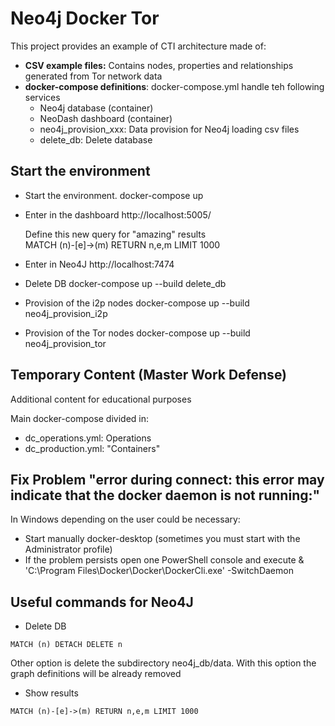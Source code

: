 # Neo4j Docker Tor

This project provides an example of CTI architecture made of:
* **CSV example files:** Contains nodes, properties and relationships generated from Tor network data
* **docker-compose definitions**: docker-compose.yml handle teh following services
  * Neo4j database (container)
  * NeoDash dashboard (container)
  * neo4j_provision_xxx: Data provision for Neo4j loading csv files
  * delete_db: Delete database

## Start the environment

* Start the environment. 
  docker-compose up

* Enter in the dashboard
  http://localhost:5005/

  Define this new query for "amazing" results  
  MATCH (n)-[e]->(m) RETURN n,e,m LIMIT 1000



* Enter in Neo4J
  http://localhost:7474

* Delete DB
  docker-compose up --build delete_db

* Provision of the i2p nodes
  docker-compose up --build neo4j_provision_i2p

* Provision of the Tor nodes
  docker-compose up --build neo4j_provision_tor

## Temporary Content (Master Work Defense)
Additional content for educational purposes

Main docker-compose divided in: 
* dc_operations.yml: Operations
* dc_production.yml: "Containers"

## Fix Problem "error during connect: this error may indicate that the docker daemon is not running:"

In Windows depending on the user could be necessary:
* Start manually docker-desktop (sometimes you must start with the Administrator profile)
* If the problem persists open one PowerShell console and execute & 'C:\Program Files\Docker\Docker\DockerCli.exe' -SwitchDaemon

## Useful commands for Neo4J
* Delete DB

```
MATCH (n) DETACH DELETE n
```
Other option is delete the subdirectory neo4j_db/data. With this option the graph definitions will be already removed

* Show results 

```
MATCH (n)-[e]->(m) RETURN n,e,m LIMIT 1000
```

